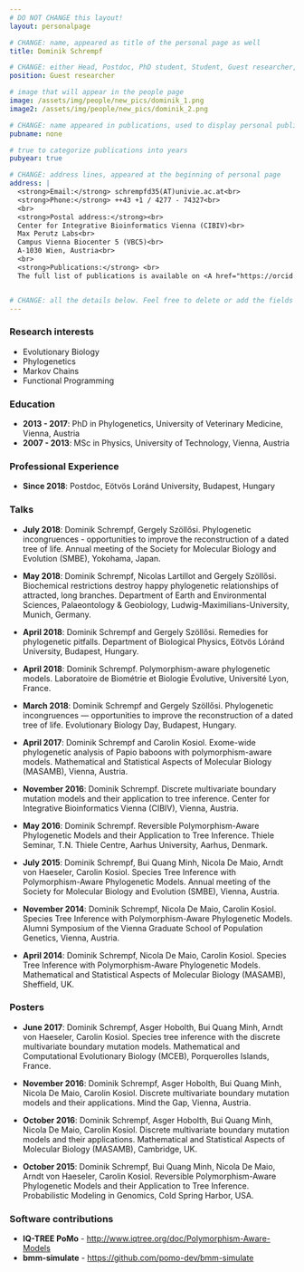 ```yaml
---
# DO NOT CHANGE this layout!
layout: personalpage

# CHANGE: name, appeared as title of the personal page as well
title: Dominik Schrempf

# CHANGE: either Head, Postdoc, PhD student, Student, Guest researcher, System administrator, or Secretery
position: Guest researcher

# image that will appear in the people page
image: /assets/img/people/new_pics/dominik_1.png
image2: /assets/img/people/new_pics/dominik_2.png

# CHANGE: name appeared in publications, used to display personal publications
pubname: none

# true to categorize publications into years
pubyear: true

# CHANGE: address lines, appeared at the beginning of personal page
address: |
  <strong>Email:</strong> schrempfd35(AT)univie.ac.at<br>
  <strong>Phone:</strong> ++43 +1 / 4277 - 74327<br>
  <br>
  <strong>Postal address:</strong><br>
  Center for Integrative Bioinformatics Vienna (CIBIV)<br>
  Max Perutz Labs<br>
  Campus Vienna Biocenter 5 (VBC5)<br>
  A-1030 Wien, Austria<br>
  <br>
  <strong>Publications:</strong> <br>
  The full list of publications is available on <A href="https://orcid.org/0000-0001-8865-9237">ORCID</A>.


# CHANGE: all the details below. Feel free to delete or add the fields (e.g. Talks and Posters, Software)
---
```


### Research interests
<div class="hline"></div>

* Evolutionary Biology
* Phylogenetics
* Markov Chains
* Functional Programming

### Education
<div class="hline"></div>

* __2013 - 2017__: PhD in Phylogenetics, University of Veterinary Medicine, Vienna, Austria<br>
* __2007 - 2013__: MSc in Physics, University of Technology, Vienna, Austria<br>


### Professional Experience
<div class="hline"></div>

* __Since 2018__: Postdoc, Eötvös Loránd University, Budapest, Hungary <br>

### Talks
<div class="hline"></div>

<!-- * Conference, place, dates -->
<!-- Talk: “Title of the tallk/Poster” -->

* __July 2018__: Dominik Schrempf, Gergely Szöllősi. Phylogenetic incongruences -
opportunities to improve the reconstruction of a dated tree of life. Annual
meeting of the Society for Molecular Biology and Evolution (SMBE), Yokohama,
Japan.

*  __May 2018__: Dominik Schrempf, Nicolas Lartillot and Gergely Szöllősi.
Biochemical restrictions destroy happy phylogenetic relationships of attracted,
long branches. Department of Earth and Environmental Sciences, Palaeontology &
Geobiology, Ludwig-Maximilians-University, Munich, Germany.

* __April 2018__: Dominik Schrempf and Gergely Szöllősi. Remedies for phylogenetic
pitfalls. Department of Biological Physics, Eötvös Lóránd University, Budapest,
Hungary.

* __April 2018__: Dominik Schrempf. Polymorphism-aware phylogenetic models.
Laboratoire de Biométrie et Biologie Évolutive, Université Lyon, France.

* __March 2018__: Dominik Schrempf and Gergely Szöllősi. Phylogenetic incongruences
— opportunities to improve the reconstruction of a dated tree of life.
Evolutionary Biology Day, Budapest, Hungary.

* __April 2017__: Dominik Schrempf and Carolin Kosiol. Exome-wide phylogenetic
analysis of Papio baboons with polymorphism-aware models. Mathematical and
Statistical Aspects of Molecular Biology (MASAMB), Vienna, Austria.

* __November 2016__: Dominik Schrempf. Discrete multivariate boundary mutation
models and their application to tree inference. Center for Integrative
Bioinformatics Vienna (CIBIV), Vienna, Austria.

* __May 2016__: Dominik Schrempf. Reversible Polymorphism-Aware Phylogenetic Models
and their Application to Tree Inference. Thiele Seminar, T.N. Thiele Centre,
Aarhus University, Aarhus, Denmark.

* __July 2015__: Dominik Schrempf, Bui Quang Minh, Nicola De Maio, Arndt von
Haeseler, Carolin Kosiol. Species Tree Inference with Polymorphism-Aware
Phylogenetic Models. Annual meeting of the Society for Molecular Biology and
Evolution (SMBE), Vienna, Austria.

* __November 2014__: Dominik Schrempf, Nicola De Maio, Carolin Kosiol. Species Tree
Inference with Polymorphism-Aware Phylogenetic Models. Alumni Symposium of the
Vienna Graduate School of Population Genetics, Vienna, Austria.

* __April 2014__: Dominik Schrempf, Nicola De Maio, Carolin Kosiol. Species Tree
Inference with Polymorphism-Aware Phylogenetic Models. Mathematical and
Statistical Aspects of Molecular Biology (MASAMB), Sheffield, UK.

### Posters
<div class="hline"></div>


* __June 2017__: Dominik Schrempf, Asger Hobolth, Bui Quang Minh, Arndt von Haeseler, Carolin
Kosiol. Species tree inference with the discrete multivariate boundary
mutation models. Mathematical and Computational Evolutionary Biology (MCEB),
Porquerolles Islands, France.

* __November 2016__: Dominik Schrempf, Asger Hobolth, Bui Quang Minh, Nicola De Maio, Carolin
Kosiol. Discrete multivariate boundary mutation models and their applications.
Mind the Gap, Vienna, Austria.

* __October 2016__: Dominik Schrempf, Asger Hobolth, Bui Quang Minh, Nicola De Maio, Carolin
Kosiol. Discrete multivariate boundary mutation models and their applications.
Mathematical and Statistical Aspects of Molecular Biology (MASAMB), Cambridge,
UK.

* __October 2015__: Dominik Schrempf, Bui Quang Minh, Nicola De Maio, Arndt von Haeseler, Carolin
Kosiol. Reversible Polymorphism-Aware Phylogenetic Models and their
Application to Tree Inference. Probabilistic Modeling in Genomics, Cold Spring
Harbor, USA.


### Software contributions
<div class="hline"></div>

* __IQ-TREE PoMo__ - <a HREF="link">http://www.iqtree.org/doc/Polymorphism-Aware-Models</a>
* __bmm-simulate__ - <a HREF="link">https://github.com/pomo-dev/bmm-simulate</a>
